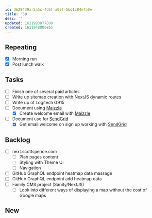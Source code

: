 ```yaml
---
id: 3b28439a-5a5c-4dbf-a05f-5bd1c84e7a0e
title: '30'
desc: ''
updated: 1611993877880
created: 1611948000865
---
```


## Repeating

- [x] Morning run
- [x] Post lunch walk

## Tasks

- [ ] Finish one of several paid articles
- [ ] Write up sitemap creation with NextJS dynamic routes
- [ ] Write up of Logitech G915
- [ ] Document using [Maizzle]
  - [x] Create welcome email with [Maizzle]
- [ ] Document use for [SendGrid]
  - [x] Get email welcome on sign up working with [SendGrid]

## Backlog

- [ ] next.scottspence.com
  - [ ] Plan pages content
  - [ ] Styling with Theme UI
  - [ ] Navigation
- [ ] GitHub GraphQL endpoint heatmap data massage
- [ ] GitHub GraphQL endpoint add heatmap data
- [ ] Family CMS project (Sanity/NextJS)
  - [ ] Look into different ways of displaying a map without the cost
        of Google maps

## New

<!-- Links -->

[maizzle]: https://maizzle.com/
[sendgrid]: https://app.sendgrid.com
